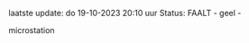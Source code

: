 laatste update: 
do 19-10-2023 20:10   uur 
Status: FAALT - geel - 
<div class="service Y">microstation</div>